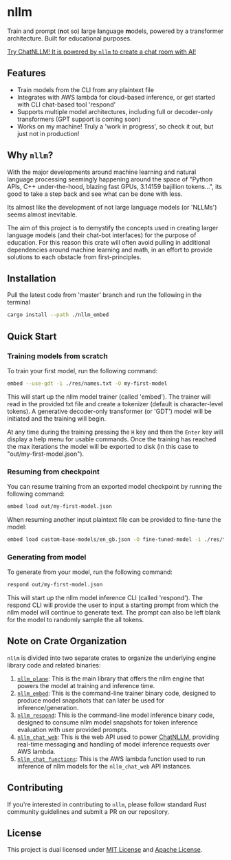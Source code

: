 # nllm
Train and prompt (**n**ot so) **l**arge **l**anguage **m**odels, powered by a transformer architecture. Built for educational purposes.

[Try ChatNLLM! It is powered by `nllm` to create a chat room with AI!](https://notlargelanguagemodel.com)

## Features

- Train models from the CLI from any plaintext file
- Integrates with AWS lambda for cloud-based inference, or get started with CLI chat-based tool 'respond'
- Supports multiple model architectures, including full or decoder-only transformers (GPT support is coming soon)
- Works on my machine! Truly a 'work in progress', so check it out, but just not in production!

## Why `nllm`?

With the major developments around machine learning and natural language processing seemingly happening around the space of "Python APIs, C++ under-the-hood, blazing fast GPUs, 3.14159 bajillion tokens...", its good to take a step back and see what can be done with less.

Its almost like the development of not large language models (or 'NLLMs') seems almost inevitable.

The aim of this project is to demystify the concepts used in creating larger language models (and their chat-bot interfaces) for the purpose of education.
For this reason this crate will often avoid pulling in additional dependencies around machine learning and math, in an effort to provide solutions to each obstacle from first-principles. 

## Installation

Pull the latest code from 'master' branch and run the following in the terminal

```sh
cargo install --path ./nllm_embed
```

## Quick Start

### Training models from scratch
To train your first model, run the following command:

```sh
embed --use-gdt -i ./res/names.txt -O my-first-model
```

This will start up the nllm model trainer (called 'embed').
The trainer will read in the provided txt file and create a tokenizer (default is character-level tokens).
A generative decoder-only transformer (or 'GDT') model will be initiated and the training will begin.

At any time during the training pressing the `H` key and then the `Enter` key will display a help menu for usable commands.
Once the training has reached the max iterations the model will be exported to disk (in this case to "out/my-first-model.json").

### Resuming from checkpoint
You can resume training from an exported model checkpoint by running the following command:

```sh
embed load out/my-first-model.json
```

When resuming another input plaintext file can be provided to fine-tune the model:

```sh
embed load custom-base-models/en_gb.json -O fine-tuned-model -i ./res/tinyshakespeare.txt
```

### Generating from model
To generate from your model, run the following command:

```sh
respond out/my-first-model.json
```

This will start up the nllm model inference CLI (called 'respond').
The respond CLI will provide the user to input a starting prompt from which the nllm model will continue to generate text.
The prompt can also be left blank for the model to randomly sample the all tokens. 

## Note on Crate Organization

`nllm` is divided into two separate crates to organize the underlying engine library code and related binaries:

1. [`nllm_plane`](./nllm_plane):
   This is the main library that offers the nllm engine that powers the model at training and inference time.
2. [`nllm_embed`](./nllm_embed):
   This is the command-line trainer binary code, designed to produce model snapshots that can later be used for inference/generation.
2. [`nllm_respond`](./nllm_respond):
   This is the command-line model inference binary code, designed to consume nllm model snapshots for token inference evaluation with user provided prompts.
2. [`nllm_chat_web`](./nllm_chat_web):
   This is the web API used to power [ChatNLLM](https://notlargelanguagemodel.com), providing real-time messaging and handling of model inference requests over AWS lambda.
2. [`nllm_chat_functions`](./nllm_chat_functions):
   This is the AWS lambda function used to run inference of nllm models for the `nllm_chat_web` API instances.

## Contributing

If you're interested in contributing to `nllm`, please follow standard Rust community guidelines and submit a PR on our repository.

## License

This project is dual licensed under [MIT License](./LICENSE-MIT) and [Apache License](./LICENSE-APACHE).
